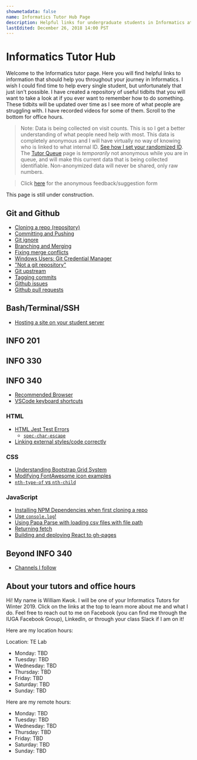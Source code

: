 ```yaml
---
showmetadata: false
name: Informatics Tutor Hub Page
description: Helpful links for undergraduate students in Informatics at the University of Washington Seattle.
lastEdited: December 26, 2018 14:00 PST
---
```


# Informatics Tutor Hub

Welcome to the Informatics tutor page. Here you will find helpful links to information that should help you throughout your journey in Informatics. I wish I could find time to help every single student, but unfortunately that just isn't possible. I have created a repository of useful tidbits that you will want to take a look at if you ever want to remember how to do something. These tidbits will be updated over time as I see more of what people are struggling with. I have recorded videos for some of them. Scroll to the bottom for office hours.

> Note: Data is being collected on visit counts. This is so I get a better understanding of what people need help with most. This data is completely anonymous and I will have virtually no way of knowing who is linked to what internal ID. [See how I set your randomized ID](https://github.com/kwokwilliam/personalwebsite/blob/master/src/index.js). The [Tutor Queue](/tutorq) page is _temporarily_ not anonymous while you are in queue, and will make this current data that is being collected identifiable. Non-anonymized data will never be shared, only raw numbers. 

> Click [here](https://docs.google.com/forms/d/e/1FAIpQLSf-SOhUADmlf8AUhBpkYWzPy8usyzQs6JNIbH3QAdrvnCclkA/viewform?usp=sf_link) for the anonymous feedback/suggestion form

This page is still under construction.

## Git and Github
* [Cloning a repo (repository)](/blog/cloningarepo)
* [Committing and Pushing](/blog/committingandpushing)
* [Git ignore](/blog/gitignore)
* [Branching and Merging](/blog/branchingandmerging)
* [Fixing merge conflicts](/blog/mergeconflicts)
* [Windows Users: Git Credential Manager](/blog/gitcredentialmanager)
* ["Not a git repository"](/blog/notagitrepo)
* [Git upstream](/blog/gitupstream)
* [Tagging commits](/blog/taggingcommits)
* [Github issues](/blog/githubissues)
* [Github pull requests](/blog/githubpullrequests)

## Bash/Terminal/SSH
* [Hosting a site on your student server](/blog/studentserver)

## INFO 201

## INFO 330

## INFO 340
* [Recommended Browser](/blog/recommendedbrowser)
* [VSCode keyboard shortcuts](/blog/vscodeshortcuts)

### HTML
* [HTML Jest Test Errors](/blog/htmljesttesterrors)
    * [`spec-char-escape`](/blog/speccharesc)
* [Linking external styles/code correctly](/blog/linkingcorrectly)

### CSS
* [Understanding Bootstrap Grid System](/blog/bootstrapgridsystem)
* [Modifying FontAwesome icon examples](https://fontawesome.com/v4.7.0/examples/)
* [`nth-type-of` vs `nth-child`](/blog/nthOf)

### JavaScript
* [Installing NPM Dependencies when first cloning a repo](/blog/npmdep)
* [Use `console.log`!](/blog/useconsolelog)
* [Using Papa Parse with loading csv files with file path](/blog/papaparse)
* [Returning fetch](/blog/returnfetch)
* [Building and deploying React to gh-pages](/blog/reacttoghpages)

## Beyond INFO 340
* [Channels I follow](/blog/beyond340-channels)

## About your tutors and office hours

Hi! My name is William Kwok. I will be one of your Informatics Tutors for Winter 2019. Click on the links at the top to learn more about me and what I do. Feel free to reach out to me on Facebook (you can find me through the IUGA Facebook Group), LinkedIn, or through your class Slack if I am on it! 

Here are my location hours:

Location: TE Lab
* Monday: TBD
* Tuesday: TBD
* Wednesday: TBD
* Thursday: TBD
* Friday: TBD
* Saturday: TBD
* Sunday: TBD

Here are my remote hours:
* Monday: TBD
* Tuesday: TBD
* Wednesday: TBD
* Thursday: TBD
* Friday: TBD
* Saturday: TBD
* Sunday: TBD

